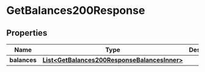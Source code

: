 

# GetBalances200Response


## Properties

| Name | Type | Description | Notes |
|------------ | ------------- | ------------- | -------------|
|**balances** | [**List&lt;GetBalances200ResponseBalancesInner&gt;**](GetBalances200ResponseBalancesInner.md) |  |  [optional] |



